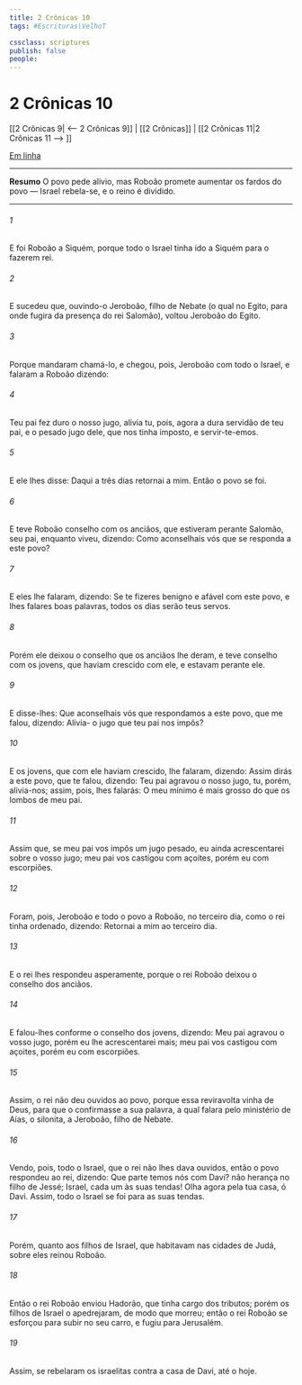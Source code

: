 ```yaml
---
title: 2 Crônicas 10
tags: #Escrituras\VelhoT

cssclass: scriptures
publish: false
people:
---
```


# 2 Crônicas 10
[[2 Crônicas 9| <-- 2 Crônicas 9]] | [[2 Crônicas]] | [[2 Crônicas 11|2 Crônicas 11 --> ]]

[Em linha](https://churchofjesuschrist.org/study/scriptures/ot/2-chr/10?lang=por)

---
__Resumo__
O povo pede alívio, mas Roboão promete aumentar os fardos do povo — Israel rebela-se, e o reino é dividido.

---
###### 1 
E foi Roboão a Siquém, porque todo o Israel tinha ido a Siquém para o fazerem rei.

###### 2 
E sucedeu que, ouvindo-o Jeroboão, filho de Nebate (o qual  no Egito, para onde fugira da presença do rei Salomão), voltou Jeroboão do Egito.

###### 3 
Porque mandaram chamá-lo, e chegou, pois, Jeroboão com todo o Israel, e falaram a Roboão dizendo:

###### 4 
Teu pai fez duro o nosso jugo, alivia tu, pois, agora a dura servidão de teu pai, e o pesado jugo dele, que nos tinha imposto, e servir-te-emos.

###### 5 
E ele lhes disse: Daqui a três dias retornai a mim. Então o povo se foi.

###### 6 
E teve Roboão conselho com os anciãos, que estiveram perante Salomão, seu pai, enquanto viveu, dizendo: Como aconselhais vós que se responda a este povo?

###### 7 
E eles lhe falaram, dizendo: Se te fizeres benigno e afável com este povo, e lhes falares boas palavras, todos os dias serão teus servos.

###### 8 
Porém ele deixou o conselho que os anciãos lhe deram, e teve conselho com os jovens, que haviam crescido com ele, e estavam perante ele.

###### 9 
E disse-lhes: Que aconselhais vós que respondamos a este povo, que me falou, dizendo: Alivia- o jugo que teu pai nos impôs?

###### 10 
E os jovens, que com ele haviam crescido, lhe falaram, dizendo: Assim dirás a este povo, que te falou, dizendo: Teu pai agravou o nosso jugo, tu, porém, alivia-nos; assim, pois, lhes falarás: O meu  mínimo é mais grosso do que os lombos de meu pai.

###### 11 
Assim que, se meu pai vos impôs um jugo pesado, eu ainda acrescentarei sobre o vosso jugo; meu pai vos castigou com açoites, porém eu  com escorpiões.

###### 12 
Foram, pois, Jeroboão e todo o povo a Roboão, no terceiro dia, como o rei tinha ordenado, dizendo: Retornai a mim ao terceiro dia.

###### 13 
E o rei lhes respondeu asperamente, porque o rei Roboão deixou o conselho dos anciãos.

###### 14 
E falou-lhes conforme o conselho dos jovens, dizendo: Meu pai agravou o vosso jugo, porém eu lhe acrescentarei mais; meu pai vos castigou com açoites, porém eu  com escorpiões.

###### 15 
Assim, o rei não deu ouvidos ao povo, porque essa reviravolta vinha de Deus, para que o  confirmasse a sua palavra, a qual falara pelo ministério de Aías, o silonita, a Jeroboão, filho de Nebate.

###### 16 
Vendo, pois, todo o Israel, que o rei não lhes dava ouvidos, então o povo respondeu ao rei, dizendo: Que parte temos nós com Davi?  não  herança no filho de Jessé; Israel, cada um às suas tendas! Olha agora pela tua casa, ó Davi. Assim, todo o Israel se foi para as suas tendas.

###### 17 
Porém, quanto aos filhos de Israel, que habitavam nas cidades de Judá, sobre eles reinou Roboão.

###### 18 
Então o rei Roboão enviou Hadorão, que tinha cargo dos tributos; porém os filhos de Israel o apedrejaram, de modo que morreu; então o rei Roboão se esforçou para subir no seu carro, e fugiu para Jerusalém.

###### 19 
Assim, se rebelaram os israelitas contra a casa de Davi, até o  hoje.

